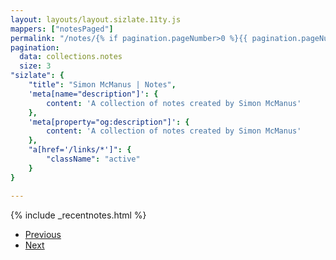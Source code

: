 ```yaml
---
layout: layouts/layout.sizlate.11ty.js
mappers: ["notesPaged"]
permalink: "/notes/{% if pagination.pageNumber>0 %}{{ pagination.pageNumber | plus: 1 }}{% endif %}/"
pagination:
  data: collections.notes
  size: 3
"sizlate": {
    "title": "Simon McManus | Notes",
    'meta[name="description"]': {
        content: 'A collection of notes created by Simon McManus'
    },
    'meta[property="og:description"]': {
        content: 'A collection of notes created by Simon McManus'
    },
    "a[href='/links/*']": {
        "className": "active"
    }
}

---
```


<div class="contained">
    {% include _recentnotes.html %}

<ul>
    <li class="previous"><a href="">Previous</a></li>
    <li class="next"><a href="">Next</a></li>
</ul>
</div>

